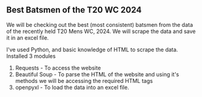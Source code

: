 ## Best Batsmen of the T20 WC 2024

We will be checking out the best (most consistent) batsmen from the data of the recently held T20 Mens WC, 2024. We will scrape the data and save it in an excel file.

I've used Python, and basic knowledge of HTML to scrape the data.
Installed 3 modules
1. Requests - To access the website
2. Beautiful Soup - To parse the HTML of the website and using it's methods we will be accessing the required HTML tags
3. openpyxl - To load the data into an excel file.
